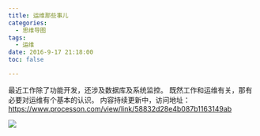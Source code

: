```yaml
---
title: 运维那些事儿
categories:
  - 思维导图
tags:
  - 运维
date: 2016-9-17 21:18:00
toc: false

---
```


最近工作除了功能开发，还涉及数据库及系统监控。
既然工作和运维有关，那有必要对运维有个基本的认识。
内容持续更新中，访问地址：
https://www.processon.com/view/link/58832d28e4b087b1163149ab

![](http://7xvfir.com1.z0.glb.clouddn.com/%E8%BF%90%E7%BB%B4/%E8%BF%90%E7%BB%B4.png?imageView2/0/q/75|watermark/1/image/aHR0cDovLzd4dmZpci5jb20xLnowLmdsYi5jbG91ZGRuLmNvbS8lRTYlQjAlQjQlRTUlOEQlQjAvJUU1JThEJTlBJUU1JUFFJUEyJUU2JUIwJUI0JUU1JThEJUIwLnBuZw==/dissolve/100/gravity/SouthEast/dx/10/dy/10|imageslim)

